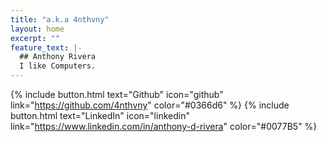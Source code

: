 ```yaml
---
title: "a.k.a 4nthvny"
layout: home
excerpt: ""
feature_text: |-
  ## Anthony Rivera
  I like Computers.
---
```

{% include button.html text="Github" icon="github" link="https://github.com/4nthvny" color="#0366d6" %}
{% include button.html text="LinkedIn" icon="linkedin" link="https://www.linkedin.com/in/anthony-d-rivera" color="#0077B5" %}
